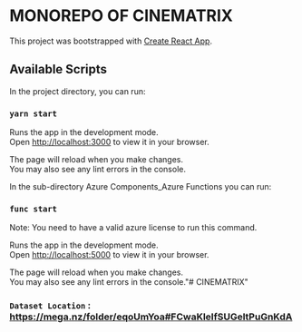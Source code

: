 # MONOREPO OF CINEMATRIX

This project was bootstrapped with [Create React App](https://github.com/facebook/create-react-app).

## Available Scripts

In the project directory, you can run:

### `yarn start`

Runs the app in the development mode.\
Open [http://localhost:3000](http://localhost:3000) to view it in your browser.

The page will reload when you make changes.\
You may also see any lint errors in the console.

In the sub-directory Azure Components_Azure Functions
you can run:

### `func start`

Note: You need to have a valid azure license to run this command.

Runs the app in the development mode.\
Open [http://localhost:5000](http://localhost:5000) to view it in your browser.

The page will reload when you make changes.\
You may also see any lint errors in the console."# CINEMATRIX"

### `Dataset Location` : https://mega.nz/folder/eqoUmYoa#FCwaKleIfSUGeltPuGnKdA
